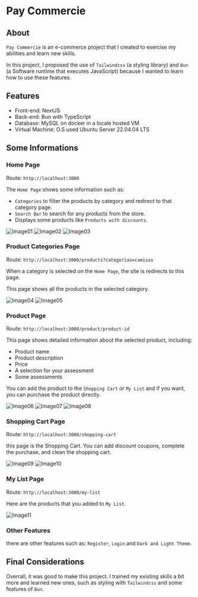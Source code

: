 # Pay Commercie

## About
`Pay Commercie` is an e-commerce project that I created to exercise my abilities and learn new skills.

In this project, I proposed the use of `Tailwindcss` (a styling library) and `Bun` (a Software runtime that executes JavaScript) because I wanted to learn how to use these features.

## Features
- Front-end: NextJS
- Back-end: Bun with TypeScript
- Database: MySQL on docker in a locale hosted VM
- Virtual Machine: O.S used Ubuntu Server 22.04.04 LTS

## Some Informations

### Home Page
Route: `http://localhost:3000`

The `Home Page` shows some information such as:

- `Categories` to filter the products by category and redirect to that category page.
- `Search Bar` to search for any products from the store.
- Displays some products like `Products with discounts`.

![Image01](./images-readme/home.png)
![Image02](./images-readme/home-search.png)
![Image03](./images-readme/home-products.png)

### Product Categories Page
Route: `http://localhost:3000/products?categorias=camisas`

When a category is selected on the `Home Page`, the site is redirects to this page.

This page shows all the products in the selected category.

![Image04](./images-readme/categories-01.png)
![Image05](./images-readme/categories-02.png)

### Product Page
Route: `http://localhost:3000/product/product-id`

This page shows detailed information about the selected product, including:
- Product name
- Product description
- Price
- A selection for your assessment
- Some assessments

You can add the product to the `Shopping Cart` or `My List` and if you want, you can purchase the product directly.

![Image06](./images-readme/product.png)
![Image07](./images-readme/assessment.png)
![Image08](./images-readme/assessment-comments.png)

### Shopping Cart Page
Route: `http://localhost:3000/shopping-cart`

this page is the Shopping Cart. You can add discount coupons, complete the purchase, and clean the shopping cart.

![Image09](./images-readme/cart.png)
![Image10](./images-readme/cart-discount.png)

### My List Page
Route: `http://localhost:3000/my-list`

Here are the products that you added to `My List`.

![Image11](./images-readme/my-list.png)

### Other Features

there are other features such as: `Register`, `Login` and `Dark and Light Theme`.

## Final Considerations

Overrall, it was good to make this project. I trained my existing skills a bit more and learned new ones, such as styling with `Tailwindcss` and some features of `Bun`.
